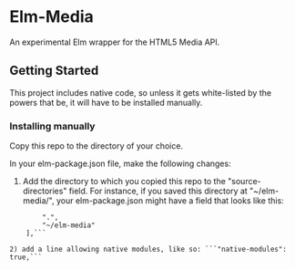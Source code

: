 # Elm-Media

An experimental Elm wrapper for the HTML5 Media API.

## Getting Started

This project includes native code, so unless it gets white-listed by the powers that be, it will have to be installed manually.

### Installing manually

Copy this repo to the directory of your choice.

In your elm-package.json file, make the following changes:

1) Add the directory to which you copied this repo to the "source-directories" field. For instance, if you saved this directory at "~/elm-media/", your elm-package.json might have a field that looks like this:

```"source-directories": [
        ".",
        "~/elm-media"
    ],```

2) add a line allowing native modules, like so: ```"native-modules": true,```


